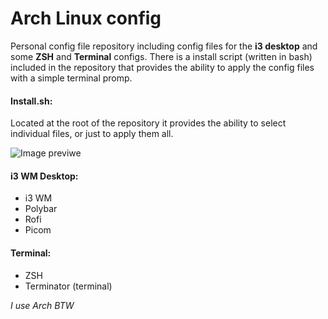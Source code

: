 # Arch Linux config
Personal config file repository including config files for the **i3 desktop** and some **ZSH** and **Terminal** configs. There is a install script (written in bash) included in the repository that provides the ability to apply the config files with a simple terminal promp.

#### Install.sh:
Located at the root of the repository it provides the ability to select individual files, or just to apply them all.

![Image previwe](https://github.com/VidFurlan/Dotfiles/assets/71604849/05ad2a75-bb5c-40e6-bb03-ce5e4a05b5a0)

#### i3 WM Desktop:
- i3 WM
- Polybar
- Rofi
- Picom

#### Terminal:
- ZSH
- Terminator (terminal)

*I use Arch BTW*
